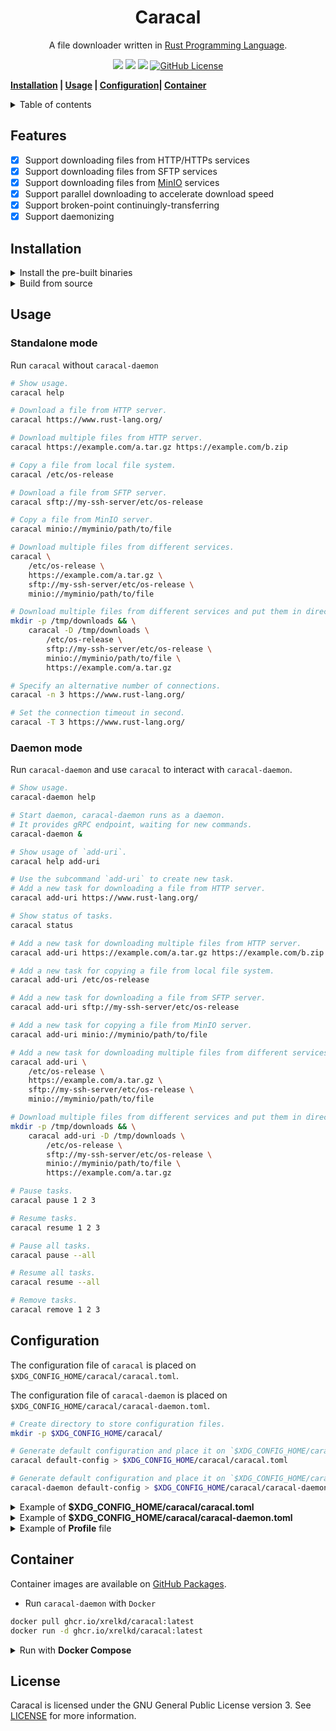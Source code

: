 <h1 align="center">Caracal</h1>

<p align="center">
    A file downloader written in
    <a href="https://www.rust-lang.org/" target="_blank">Rust Programming Language</a>.
</p>

<p align="center">
    <a href="https://github.com/xrelkd/caracal/releases"><img src="https://img.shields.io/github/v/release/xrelkd/caracal.svg"></a>
    <a href="https://github.com/xrelkd/caracal/actions?query=workflow%3ARust"><img src="https://github.com/xrelkd/caracal/workflows/Rust/badge.svg"></a>
    <a href="https://github.com/xrelkd/caracal/actions?query=workflow%3ARelease"><img src="https://github.com/xrelkd/caracal/workflows/Release/badge.svg"></a>
    <a href="https://github.com/xrelkd/caracal/blob/master/LICENSE"><img alt="GitHub License" src="https://img.shields.io/github/license/xrelkd/caracal"></a>
</p>

**[Installation](#installation) | [Usage](#usage) | [Configuration](#configuration)| [Container](#container)**

<details>
<summary>Table of contents</summary>

- [Features](#features)
- [Installation](#installation)
- [Usage](#usage)
- [Configuration](#configuration)
- [Container](#container)
- [License](#license)

</details>

## Features

- [x] Support downloading files from HTTP/HTTPs services
- [x] Support downloading files from SFTP services
- [x] Support downloading files from [MinIO](https://min.io/) services
- [x] Support parallel downloading to accelerate download speed
- [x] Support broken-point continuingly-transferring
- [x] Support daemonizing

## Installation

<details>
    <summary>Install the pre-built binaries</summary>

Pre-built binaries for Linux can be found on [the releases page](https://github.com/xrelkd/caracal/releases/), the latest release is available [here](https://github.com/xrelkd/caracal/releases/latest).

For example, to install `caracal` to `~/bin`:

```bash
# Create `~/bin`.
mkdir -p ~/bin

# Change directory to `~/bin`.
cd ~/bin

# Download and extract caracal to `~/bin/`.
# NOTE: replace the version with the version you want to install
export CARACAL_VERSION=v0.2.0

# NOTE: the architecture of your machine,
# Available values are `x86_64-unknown-linux-musl`, `x86_64-apple-darwin`, `aarch64-apple-darwin`.
export ARCH=x86_64-unknown-linux-musl
curl -s -L "https://github.com/xrelkd/caracal/releases/download/${CARACAL_VERSION}/caracal-${CARACAL_VERSION}-${ARCH}.tar.gz" | tar xzf -

# Add `~/bin` to the paths that your shell searches for executables
# this line should be added to your shells initialization file,
# e.g. `~/.bashrc` or `~/.zshrc`
export PATH="$PATH:$HOME/bin"

# Show version.
caracal version

# Show version.
caracal-daemon version
```

</details>

<details>
  <summary>Build from source</summary>

`caracal` requires the following tools and packages to build:

- `rustc`
- `cargo`
- `pkg-config`
- `libgit2`

With the above tools and packages already installed, you can simply run:

```bash
git clone --branch=main https://github.com/xrelkd/caracal.git
cd caracal

cargo install --path caracal
cargo install --path caracal-daemon
```

</details>

## Usage

### Standalone mode

Run `caracal` without `caracal-daemon`

```bash
# Show usage.
caracal help

# Download a file from HTTP server.
caracal https://www.rust-lang.org/

# Download multiple files from HTTP server.
caracal https://example.com/a.tar.gz https://example.com/b.zip

# Copy a file from local file system.
caracal /etc/os-release

# Download a file from SFTP server.
caracal sftp://my-ssh-server/etc/os-release

# Copy a file from MinIO server.
caracal minio://myminio/path/to/file

# Download multiple files from different services.
caracal \
    /etc/os-release \
    https://example.com/a.tar.gz \
    sftp://my-ssh-server/etc/os-release \
    minio://myminio/path/to/file

# Download multiple files from different services and put them in directory `/tmp/downloads`.
mkdir -p /tmp/downloads && \
    caracal -D /tmp/downloads \
        /etc/os-release \
        sftp://my-ssh-server/etc/os-release \
        minio://myminio/path/to/file \
        https://example.com/a.tar.gz

# Specify an alternative number of connections.
caracal -n 3 https://www.rust-lang.org/

# Set the connection timeout in second.
caracal -T 3 https://www.rust-lang.org/

```

### Daemon mode

Run `caracal-daemon` and use `caracal` to interact with `caracal-daemon`.

```bash
# Show usage.
caracal-daemon help

# Start daemon, caracal-daemon runs as a daemon.
# It provides gRPC endpoint, waiting for new commands.
caracal-daemon &

# Show usage of `add-uri`.
caracal help add-uri

# Use the subcommand `add-uri` to create new task.
# Add a new task for downloading a file from HTTP server.
caracal add-uri https://www.rust-lang.org/

# Show status of tasks.
caracal status

# Add a new task for downloading multiple files from HTTP server.
caracal add-uri https://example.com/a.tar.gz https://example.com/b.zip

# Add a new task for copying a file from local file system.
caracal add-uri /etc/os-release

# Add a new task for downloading a file from SFTP server.
caracal add-uri sftp://my-ssh-server/etc/os-release

# Add a new task for copying a file from MinIO server.
caracal add-uri minio://myminio/path/to/file

# Add a new task for downloading multiple files from different services.
caracal add-uri \
    /etc/os-release \
    https://example.com/a.tar.gz \
    sftp://my-ssh-server/etc/os-release \
    minio://myminio/path/to/file

# Download multiple files from different services and put them in directory `/tmp/downloads`.
mkdir -p /tmp/downloads && \
    caracal add-uri -D /tmp/downloads \
        /etc/os-release \
        sftp://my-ssh-server/etc/os-release \
        minio://myminio/path/to/file \
        https://example.com/a.tar.gz

# Pause tasks.
caracal pause 1 2 3

# Resume tasks.
caracal resume 1 2 3

# Pause all tasks.
caracal pause --all

# Resume all tasks.
caracal resume --all

# Remove tasks.
caracal remove 1 2 3
```

## Configuration

The configuration file of `caracal` is placed on `$XDG_CONFIG_HOME/caracal/caracal.toml`.

The configuration file of `caracal-daemon` is placed on `$XDG_CONFIG_HOME/caracal/caracal-daemon.toml`.

```bash
# Create directory to store configuration files.
mkdir -p $XDG_CONFIG_HOME/caracal/

# Generate default configuration and place it on `$XDG_CONFIG_HOME/caracal/caracal.toml`.
caracal default-config > $XDG_CONFIG_HOME/caracal/caracal.toml

# Generate default configuration and place it on `$XDG_CONFIG_HOME/caracal/caracal-daemon.toml`.
caracal-daemon default-config > $XDG_CONFIG_HOME/caracal/caracal-daemon.toml
```

<details>
<summary>Example of <b>$XDG_CONFIG_HOME/caracal/caracal.toml</b></summary>

```toml
# File paths to profiles, see profile file configuration
profile_files = ["/path/to/profile/file", "/path/to/profile/file2"]

[daemon]
# Endpoint of gRPC server
# Caracal connect to gRPC server via local socket with file path like "/path/to/caracal-daemon/grpc.sock"
# Caracal connect to gRPC server via HTTP with URI like "http://www.my.server.com/"
server_endpoint = "/path/to/caracal-daemon/grpc.sock"
# Access token, remove this line to disable authentication
access_token    = "my-access-token"
# File path of access token, remove this line to disable authentication
# `access_token_file_path` is preferred if both `access_token` and `access_token_file_path` are provided.
access_token_file_path = "/path/to/access-token"

[log]
# Emit log to systemd-journald
emit_journald = true
# Emit log to stdout
emit_stdout = false
# Emit log to stderr
emit_stderr = false
# Set the log level, available values are "ERROR", "WARN", "INFO", "DEBUG", "TRACE"
level = "INFO"

[downloader]
# Path of default output directory
default_output_directory = "/path/to/default/output/directory"

[downloader.http]
# The user-agent which will be passed to HTTP server
user_agent = "Caracal/0.2.0"
# The number of concurrent number of HTTP connection per task
concurrent_connections = 5
```

</details>

<details>
<summary>Example of <b>$XDG_CONFIG_HOME/caracal/caracal-daemon.toml</b></summary>

```toml
# File paths to profiles, see profile file configuration
profile_files = ["/path/to/profile/file", "/path/to/profile/file2"]

[log]
# Emit log to systemd-journald
emit_journald = true
# Emit log to stdout
emit_stdout = false
# Emit log to stderr
emit_stderr = false
# Set the log level, available values are "ERROR", "WARN", "INFO", "DEBUG", "TRACE"
level = "INFO"

[task_scheduler]
# The number of tasks to execute concurrently
concurrent_number = 10

[downloader.http]
# The user-agent which will be passed to HTTP server
user_agent = "Caracal/0.2.0"
# The number of concurrent number of HTTP connection per task
concurrent_connections = 5

[grpc]
# Provide gRPC via HTTP
enable_http = true
# Host address of gRPC, ignored while `enable_http` is `false`
host = "127.0.0.1"
# Port of gRPC server, ignored while `enable_http` is `false`
port = 37000
# Provide gRPC service via local socket (UNIX domain socket)
enable_local_socket = true
# Path of local socket
local_socket = "/path/to/caracal-daemon/grpc.sock"
# Access token, remove this line to disable authentication
access_token    = "my-access-token"
# File path of access token, remove this line to disable authentication
# `access_token_file_path` is preferred if both `access_token` and `access_token_file_path` are provided.
access_token_file_path = "/path/to/access-token"

[metrics]
# Enable Prometheus metrics
enable = true
# Host address of metrics
host = "127.0.0.1"
# Port of metrics
port = 37002
```

</details>

<details>
<summary>Example of <b>Profile</b> file</summary>

```toml
[[profiles]]
[profiles.MinIO]
# Name of profile
name         = "my-minio"
# Endpoint of MinIO server
endpoint_url = "https://my.minio.server.com"
# Access key of MinIO server
access_key   = "access_key"
# Secret key of MinIO server
secret_key   = "secret_key"

[[profiles]]
[profiles.MinIO]
name         = "my-minio2"
endpoint_url = "https://my.minio2.server.com"
access_key   = "access_key"
secret_key   = "secret_key"

[[profiles]]
[profiles.SSH]
# Name of profile
name          = "my-ssh-server"
# SSH host to connect
# It may be specified as either [user@]hostname or a URI of the form ssh://[user@]hostname[:port].
endpoint      = "my-ssh-server"
# Set the SSH user
user          = "user"
# Set the key file to use
identity_file = "/path/to/ssh/key"

[[profiles]]
[profiles.SSH]
name          = "my-ssh-server2"
endpoint      = "my-ssh-server2"
user          = "user"
identity_file = "/path/to/ssh/key2"
```

</details>

## Container

Container images are available on [GitHub Packages](https://github.com/xrelkd/caracal/pkgs/container/caracal).

- Run `caracal-daemon` with `Docker`

```bash
docker pull ghcr.io/xrelkd/caracal:latest
docker run -d ghcr.io/xrelkd/caracal:latest
```

<details>
<summary>Run with <b>Docker Compose</b></summary>

We use `Docker Compose` to configurate `caracal-daemon` service.

1. Create `docker-compose.yaml` and `caracal-daemon.toml` with the following contents.

- `docker-compose.yaml`

```yaml
services:
  caracal:
    image: ghcr.io/xrelkd/caracal:latest
    ports:
      - "127.0.0.1:37000:37000"
      - "127.0.0.1:37002:37002"
    volumes:
      - ${PWD}/caracal-daemon.toml:/etc/caracal/caracal-daemon.toml
      - downloads:/downloads
    entrypoint: ["caracal-daemon", "--config=/etc/caracal/caracal-daemon.toml"]

volumes:
  downloads:
```

- `caracal-daemon.toml`

```toml
profile_files = []

[log]
# systemd-journald is not available in container, disable it
emit_journald = false
# Emit log message to stdout.
emit_stdout   = true
emit_stderr   = false
level         = "INFO"

[task_scheduler]
concurrent_number = 10

[downloader]
# Set default output directory to `/downloads`.
default_output_directory = "/downloads"

[downloader.http]
user_agent             = "Caracal/0.2.0"
concurrent_connections = 5

[grpc]
enable_http         = true
# Disable local socket because we only interact with the daemon via HTTP.
enable_local_socket = false
host                = "0.0.0.0"
port                = 37000

[metrics]
enable = true
host   = "0.0.0.0"
port   = 37002
```

2. Run `docker compose up` to start the container.
3. Run `caracal add-uri https://www.rust-lang.org/` to create a new task, the downloaded file is placed on `/downloads` in the container.
4. Run `caracal status` to display the status of tasks.
5. Run `docker compose down` to stop the container.

</details>

## License

Caracal is licensed under the GNU General Public License version 3. See [LICENSE](./LICENSE) for more information.

